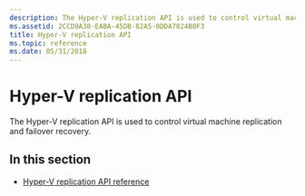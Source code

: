 ```yaml
---
description: The Hyper-V replication API is used to control virtual machine replication and failover recovery.
ms.assetid: 2CCD9A38-EABA-45DB-82A5-0DDA7824B0F3
title: Hyper-V replication API
ms.topic: reference
ms.date: 05/31/2018
---
```


# Hyper-V replication API

The Hyper-V replication API is used to control virtual machine replication and failover recovery.

## In this section

-   [Hyper-V replication API reference](hyper-v-replication-api-reference.md)

 

 



